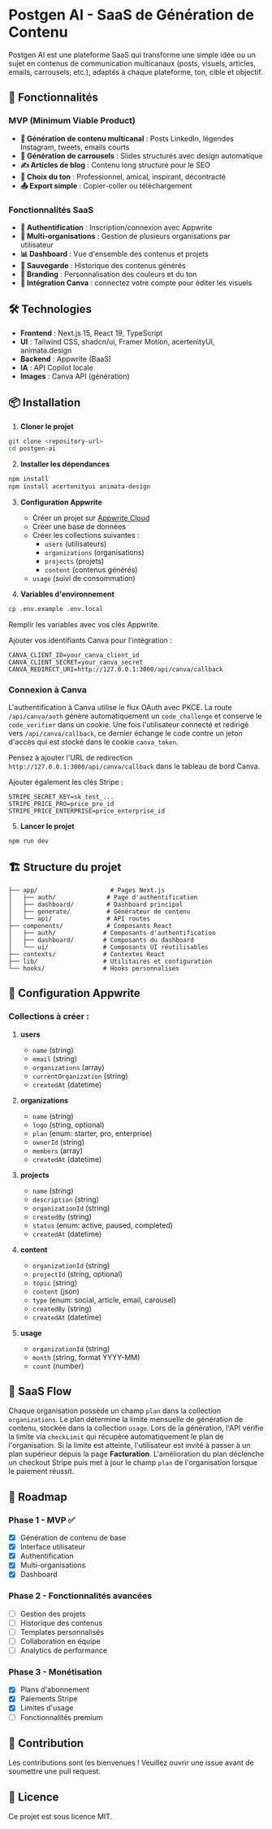 # Postgen AI - SaaS de Génération de Contenu

Postgen AI est une plateforme SaaS qui transforme une simple idée ou un sujet en contenus de communication multicanaux (posts, visuels, articles, emails, carrousels, etc.), adaptés à chaque plateforme, ton, cible et objectif.

## 🚀 Fonctionnalités

### MVP (Minimum Viable Product)
- **🎯 Génération de contenu multicanal** : Posts LinkedIn, légendes Instagram, tweets, emails courts
- **🎨 Génération de carrousels** : Slides structurés avec design automatique
- **✍️ Articles de blog** : Contenu long structuré pour le SEO
- **🧠 Choix du ton** : Professionnel, amical, inspirant, décontracté
- **📤 Export simple** : Copier-coller ou téléchargement

### Fonctionnalités SaaS
- **👤 Authentification** : Inscription/connexion avec Appwrite
- **🏢 Multi-organisations** : Gestion de plusieurs organisations par utilisateur
- **📊 Dashboard** : Vue d'ensemble des contenus et projets
- **💾 Sauvegarde** : Historique des contenus générés
- **🎨 Branding** : Personnalisation des couleurs et du ton
- **🔗 Intégration Canva** : connectez votre compte pour éditer les visuels

## 🛠️ Technologies

- **Frontend** : Next.js 15, React 19, TypeScript
 - **UI** : Tailwind CSS, shadcn/ui, Framer Motion, acertenityUI, animata.design
- **Backend** : Appwrite (BaaS)
- **IA** : API Copilot locale
 - **Images** : Canva API (génération)

## 📦 Installation

1. **Cloner le projet**
```bash
git clone <repository-url>
cd postgen-ai
```

2. **Installer les dépendances**
```bash
npm install
npm install acertenityui animata-design
```


3. **Configuration Appwrite**
   - Créer un projet sur [Appwrite Cloud](https://cloud.appwrite.io)
   - Créer une base de données
   - Créer les collections suivantes :
     - `users` (utilisateurs)
     - `organizations` (organisations)
     - `projects` (projets)
     - `content` (contenus générés)
    - `usage` (suivi de consommation)

4. **Variables d'environnement**
```bash
cp .env.example .env.local
```
Remplir les variables avec vos clés Appwrite.

Ajouter vos identifiants Canva pour l'intégration :
```
CANVA_CLIENT_ID=your_canva_client_id
CANVA_CLIENT_SECRET=your_canva_secret
CANVA_REDIRECT_URI=http://127.0.0.1:3000/api/canva/callback
```

### Connexion à Canva

L'authentification à Canva utilise le flux OAuth avec PKCE. La route
`/api/canva/auth` génère automatiquement un `code_challenge` et conserve le
`code_verifier` dans un cookie. Une fois l'utilisateur connecté et redirigé vers
`/api/canva/callback`, ce dernier échange le code contre un jeton d'accès qui
est stocké dans le cookie `canva_token`.

Pensez à ajouter l'URL de redirection
`http://127.0.0.1:3000/api/canva/callback` dans le tableau de bord Canva.

Ajouter également les clés Stripe :
```
STRIPE_SECRET_KEY=sk_test_...
STRIPE_PRICE_PRO=price_pro_id
STRIPE_PRICE_ENTERPRISE=price_enterprise_id
```

5. **Lancer le projet**
```bash
npm run dev
```

## 🏗️ Structure du projet

```
├── app/                    # Pages Next.js
│   ├── auth/              # Page d'authentification
│   ├── dashboard/         # Dashboard principal
│   ├── generate/          # Générateur de contenu
│   └── api/               # API routes
├── components/            # Composants React
│   ├── auth/             # Composants d'authentification
│   ├── dashboard/        # Composants du dashboard
│   └── ui/               # Composants UI réutilisables
├── contexts/             # Contextes React
├── lib/                  # Utilitaires et configuration
└── hooks/                # Hooks personnalisés
```

## 🔧 Configuration Appwrite

### Collections à créer :

1. **users**
   - `name` (string)
   - `email` (string)
   - `organizations` (array)
   - `currentOrganization` (string)
   - `createdAt` (datetime)

2. **organizations**
   - `name` (string)
   - `logo` (string, optional)
   - `plan` (enum: starter, pro, enterprise)
   - `ownerId` (string)
   - `members` (array)
   - `createdAt` (datetime)

3. **projects**
   - `name` (string)
   - `description` (string)
   - `organizationId` (string)
   - `createdBy` (string)
   - `status` (enum: active, paused, completed)
   - `createdAt` (datetime)

4. **content**
   - `organizationId` (string)
   - `projectId` (string, optional)
   - `topic` (string)
   - `content` (json)
   - `type` (enum: social, article, email, carousel)
   - `createdBy` (string)
   - `createdAt` (datetime)
5. **usage**
   - `organizationId` (string)
   - `month` (string, format YYYY-MM)
   - `count` (number)

## 🚦 SaaS Flow

Chaque organisation possède un champ `plan` dans la collection `organizations`.
Le plan détermine la limite mensuelle de génération de contenu, stockée dans la
collection `usage`. Lors de la génération, l'API vérifie la limite via
`checkLimit` qui récupère automatiquement le plan de l'organisation.
Si la limite est atteinte, l'utilisateur est invité à passer à un plan
supérieur depuis la page **Facturation**. L'amélioration du plan déclenche un
checkout Stripe puis met à jour le champ `plan` de l'organisation lorsque le
paiement réussit.

## 🎯 Roadmap

### Phase 1 - MVP ✅
- [x] Génération de contenu de base
- [x] Interface utilisateur
- [x] Authentification
- [x] Multi-organisations
- [x] Dashboard

### Phase 2 - Fonctionnalités avancées
- [ ] Gestion des projets
- [ ] Historique des contenus
- [ ] Templates personnalisés
- [ ] Collaboration en équipe
- [ ] Analytics de performance

### Phase 3 - Monétisation
- [x] Plans d'abonnement
- [x] Paiements Stripe
- [x] Limites d'usage
- [ ] Fonctionnalités premium

## 🤝 Contribution

Les contributions sont les bienvenues ! Veuillez ouvrir une issue avant de soumettre une pull request.

## 📄 Licence

Ce projet est sous licence MIT.